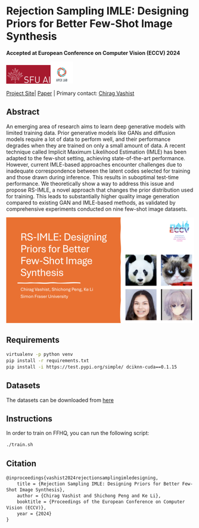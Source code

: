 
# Rejection Sampling IMLE: Designing Priors for Better Few-Shot Image Synthesis


**Accepted at European Conference on Computer Vision (ECCV) 2024**

<img src="./static/assets/SFU_AI.png" height=50 /><img src="./static/assets/APEX_lab.png" height=60px />

[Project Site](https://serchirag.github.io/rs-imle/)| [Paper](https://arxiv.org/pdf/2409.17439) | Primary contact: [Chirag Vashist](https://serchirag.github.io/)

## Abstract
An emerging area of research aims to learn deep generative models with limited training data. Prior generative models like GANs and diffusion models require a lot of data to perform well, and their performance degrades when they are trained on only a small amount of data. A recent technique called Implicit Maximum Likelihood Estimation (IMLE) has been adapted to the few-shot setting, achieving state-of-the-art performance. However, current IMLE-based approaches encounter challenges due to inadequate correspondence between the latent codes selected for training and those drawn during inference. This results in suboptimal test-time performance. We theoretically show a way to address this issue and propose RS-IMLE, a novel approach that changes the prior distribution used for training. This leads to substantially higher quality image generation compared to existing GAN and IMLE-based methods, as validated by comprehensive experiments conducted on nine few-shot image datasets.

[![ECCV 2024 Presentation](./static/assets/intro.png)](https://www.youtube.com/watch?v=TIXEiqfm-Bw)


## Requirements

```bash
virtualenv -p python venv
pip install -r requirements.txt
pip install -i https://test.pypi.org/simple/ dciknn-cuda==0.1.15
```

## Datasets

The datasets can be downloaded from [here](https://1sfu-my.sharepoint.com/:u:/g/personal/cva19_sfu_ca/EZMNRyTlTyRJq3dCM47SKbUBCj6dsnzfAQQdtNp0TmH9QQ?e=wHiSq7)

## Instructions

In order to train on FFHQ, you can run the following script:

```bash
./train.sh
```

## Citation


    @inproceedings{vashist2024rejectionsamplingimledesigning,
    	title = {Rejection Sampling IMLE: Designing Priors for Better Few-Shot Image Synthesis},
    	author = {Chirag Vashist and Shichong Peng and Ke Li},
    	booktitle = {Proceedings of the European Conference on Computer Vision (ECCV)},
    	year = {2024}
    }

